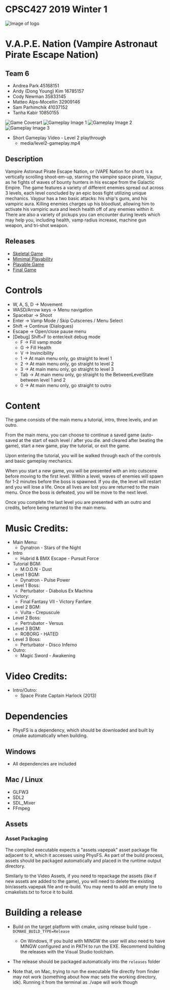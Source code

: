 #  CPSC427 2019 Winter 1
![Image of logo](data/textures/logo.png)
# V.A.P.E. Nation (Vampire Astronaut Pirate Escape Nation)
## Team 6
- Andrea Park 45168151
- Andy (Dong Young) Kim 16785157
- Cody Newman 35833145
- Matteo Alps-Mocellin 32909146
- Sam Parhimchik 41037152
- Tanha Kabir 10850155


![Game Coverart](media/cover-cropped.png)
![Gameplay Image 1](media/level1-vamp.jpg)
![Gameplay Image 2](media/boss2-lasers.jpg)
![Gameplay Image 3](media/level3.png)
- Short Gameplay Video - Level 2 playthrough
	- media/level2-gameplay.mp4


## Description
Vampire Astonaut Pirate Escape Nation, or (VAPE Nation for short) is a vertically scrolling shoot-em-up, starring the vampire space pirate, Vaypur, as he fights of waves of bounty hunters in his escape from the Galactic Empire.
The game features a variety of different enemies spread out across 3 levels, each level concluded by an epic boss fight utilizing unique mechanics.
Vaypur has a two basic attacks: his ship's guns, and his vampiric aura. Killing enemies charges up his bloodlust, allowing him to activate his vampiric aura and leech health off of any enemies within it.
There are also a variety of pickups you can encounter during levels which may help you, including health, vamp radius increase, machine gun weapon, and tri-shot weapon.

## Releases
- [Skeletal Game](https://github.students.cs.ubc.ca/CPSC427/vape_nation/releases/tag/skeletal-game)
- [Mimimal Playability](https://github.students.cs.ubc.ca/CPSC427/vape_nation/releases/tag/minimal-playability)
- [Playable Game](https://github.students.cs.ubc.ca/CPSC427/vape_nation/releases/tag/playable)
- [Final Game](https://github.students.cs.ubc.ca/CPSC427/vape_nation/releases/tag/final-game)

# Controls
- W, A, S, D  -> Movement
- WASD/Arrow keys -> Menu navigation
- Spacebar -> Shoot
- Enter ->  Vamp Mode / Skip Cutscenes / Menu Select
- Shift -> Continue (Dialogues)
- Escape -> Open/close pause menu
- [Debug] Shift+F to enter/exit debug mode
    - F -> Fill vamp mode
    - G -> Fill Health
    - V -> Invincibility
    - 1 -> At main menu only, go straight to level 1
    - 2 -> At main menu only, go straight to level 2
    - 3 -> At main menu only, go straight to level 3
    - Tab -> At main menu only, go straight to the BetweenLevelState between level 1 and 2
    - 0 -> At main menu only, go straight to outro


# Content
The game consists of the main menu a tutorial, intro, three levels, and an outro.

From the main menu, you can choose to continue a saved game (auto-saved at the start of each level / after you die. and cleared after beating the game), start a new game, play the tutorial, or exit the game.

Upon entering the tutorial, you will be walked through each of the controls and basic gameplay mechanics.

When you start a new game, you will be presented with an into cutscene before moving to the first level. Within a level, waves of enemies will spawn for 1-2 minutes before the boss is spawned.
If you die, the level will restart and you will lose a life. Once all lives are lost you are returned to the main menu. Once the boss is defeated, you will be move to the next level.

Once you complete the last level you are presented with an outro and credits, before being returned to the main menu.


# Music Credits:
- Main Menu:      
    - Dynatron - Stars of the Night
- Intro
    - Hubrid & BMX Escape - Pursuit Force
- Tutorial BGM:   
    - M.O.O.N - Dust
- Level 1 BGM:    
    - Dynatron - Pulse Power
- Level 1 Boss:   
    - Perturbator - Diabolus Ex Machina
- Victory: 
    - Final Fantasy VII - Victory Fanfare
- Level 2 BGM:
    - Vulta - Crepuscule
- Level 2 Boss:
    - Pertrubator - Versus
- Level 3 BGM:
    - ROBORG - HATED
- Level 3 Boss:
    - Perturbator - Disco Inferno
- Outro:
    - Magic Sword - Awakening

# Video Credits:
- Intro/Outro:
    - Space Pirate Captain Harlock (2013)

# Dependencies
- PhysFS is a dependency, which should be downloaded and built by cmake automatically when building.
## Windows
- All dependencies are included
## Mac / Linux
- GLFW3
- SDL2
- SDL_Mixer
- FFmpeg
## Assets
### Asset Packaging
The compiled executable expects a "assets.vapepak" asset package file adjacent to it, which it accesses using PhysFS.
As part of the build process, assets should be packaged automatically and placed in the runtime output directory.

Similarly to the Video Assets, if you need to repackage the assets (like if new assets are added to the game), 
you will need to delete the existing bin/assets.vapepak file and re-build.
You may need to add an empty line to cmakelists.txt to force it to build.

# Building a release
- Build on the target platform with cmake, using release build type `-DCMAKE_BUILD_TYPE=Release`
    - On Windows, If you build with MINGW the user will also need to have MINGW configured and in PATH to run the EXE. Recommend building the releases with the Visual Studio toolchain.
- The release should be packaged automatically into the `releases` folder


- Note that, on Mac, trying to run the executable file directly from finder may not work (something about how mac sets the working directory, idk). Running it from the terminal as ./vape will work though
